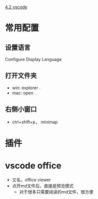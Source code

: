 [4.2 vscode](../00%20compile/4.2%20vscode.md)
# 常用配置
## 设置语言
Configure Display Language

## 打开文件夹
- win:   explorer .
- mac:  open .

## 右侧小窗口
- ctrl+shlft+p， minimap

# 插件
# vscode office
- 又名，office viewer
- 点开md文件后，直接是预览模式
	- 对于很多只需要阅读的md文件，很方便

